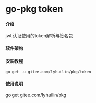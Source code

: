 # go-pkg token

#### 介绍

jwt 认证使用的token解析与签名包

#### 软件架构



#### 安装教程

	go get -u gitee.com/lyhuilin/pkg/token


#### 使用说明
go get gitee.com/lyhuilin/pkg
